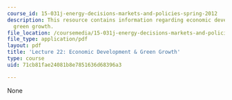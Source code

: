 ```yaml
---
course_id: 15-031j-energy-decisions-markets-and-policies-spring-2012
description: This resource contains information regarding economic development and
  green growth.
file_location: /coursemedia/15-031j-energy-decisions-markets-and-policies-spring-2012/71cb81fae24081b8e7851636d68396a3_MIT15_031JS12_lec22.pdf
file_type: application/pdf
layout: pdf
title: 'Lecture 22: Economic Development & Green Growth'
type: course
uid: 71cb81fae24081b8e7851636d68396a3

---
```

None